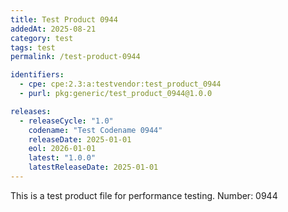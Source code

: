 ```yaml
---
title: Test Product 0944
addedAt: 2025-08-21
category: test
tags: test
permalink: /test-product-0944

identifiers:
  - cpe: cpe:2.3:a:testvendor:test_product_0944
  - purl: pkg:generic/test_product_0944@1.0.0

releases:
  - releaseCycle: "1.0"
    codename: "Test Codename 0944"
    releaseDate: 2025-01-01
    eol: 2026-01-01
    latest: "1.0.0"
    latestReleaseDate: 2025-01-01
---
```


This is a test product file for performance testing. Number: 0944
